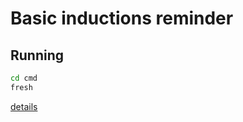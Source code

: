 # Basic inductions reminder

## Running

```sh
cd cmd
fresh
```

[details](https://github.com/gravityblast/fresh)
